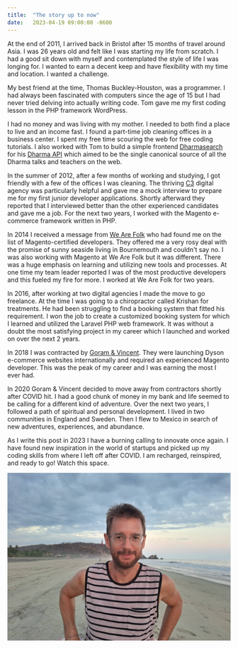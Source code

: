 ```yaml
---
title:  "The story up to now"
date:   2023-04-19 09:00:00 -0600
---
```

At the end of 2011, I arrived back in Bristol after 15 months of travel around Asia. I was 26 years old and felt like I was starting my life from scratch. I had a good sit down with myself and contemplated the style of life I was longing for. I wanted to earn a decent keep and have flexibility with my time and location. I wanted a challenge.

My best friend at the time, Thomas Buckley-Houston, was a programmer. I had always been fascinated with computers since the age of 15 but I had never tried delving into actually writing code. Tom gave me my first coding lesson in the PHP framework WordPress.

I had no money and was living with my mother. I needed to both find a place to live and an income fast. I found a part-time job cleaning offices in a business center. I spent my free time scouring the web for free coding tutorials. I also worked with Tom to build a simple frontend [Dharmasearch][dharmasearch-gh] for his [Dharma API][dharma-api-gh] which aimed to be the single canonical source of all the Dharma talks and teachers on the web.

In the summer of 2012, after a few months of working and studying, I got friendly with a few of the offices I was cleaning. The thriving [C3][c3-agency] digital agency was particularly helpful and gave me a mock interview to prepare me for my first junior developer applications. Shortly afterward they reported that I interviewed better than the other experienced candidates and gave me a job. For the next two years, I worked with the Magento e-commerce framework written in PHP.

In 2014 I received a message from [We Are Folk][we-are-folk] who had found me on the list of Magento-certified developers. They offered me a very rosy deal with the promise of sunny seaside living in Bournemouth and couldn't say no. I was also working with Magento at We Are Folk but it was different. There was a huge emphasis on learning and utilizing new tools and processes. At one time my team leader reported I was of the most productive developers and this fueled my fire for more. I worked at We Are Folk for two years.

In 2016, after working at two digital agencies I made the move to go freelance. At the time I was going to a chiropractor called Krishan for treatments. He had been struggling to find a booking system that fitted his requirement. I won the job to create a customized booking system for which I learned and utilized the Laravel PHP web framework. It was without a doubt the most satisfying project in my career which I launched and worked on over the next 2 years.

In 2018 I was contracted by [Goram & Vincent][goram-and-vincent]. They were launching Dyson e-commerce websites internationally and required an experienced Magento developer. This was the peak of my career and I was earning the most I ever had.

In 2020 Goram & Vincent decided to move away from contractors shortly after COVID hit. I had a good chunk of money in my bank and life seemed to be calling for a different kind of adventure. Over the next two years, I followed a path of spiritual and personal development. I lived in two communities in England and Sweden. Then I flew to Mexico in search of new adventures, experiences, and abundance.

As I write this post in 2023 I have a burning calling to innovate once again. I have found new inspiration in the world of startups and picked up my coding skills from where I left off after COVID. I am recharged, reinspired, and ready to go! Watch this space.

![The story up to now](/assets/images/the-story-up-to-now.jpg)

[dharmasearch-gh]:   https://github.com/jaystewartcouk/dharmasearch
[dharma-api-gh]:     https://github.com/tombh/dharma-api
[c3-agency]:         https://c3.agency/
[we-are-folk]:       https://www.wearefolk.com/
[goram-and-vincent]: https://goramandvincent.com/
